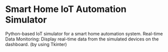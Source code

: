 # Smart Home IoT Automation Simulator
Python-based IoT simulator for a smart home automation system.
Real-time Data Monitoring: Display real-time data from the simulated devices on the dashboard. (by using Tkinter)
